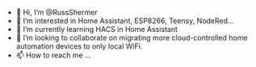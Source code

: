 - 👋 Hi, I’m @RussShermer
- 👀 I’m interested in Home Assistant, ESP8266, Teensy, NodeRed...
- 🌱 I’m currently learning HACS in Home Assistant
- 💞️ I’m looking to collaborate on migrating more cloud-controlled home automation devices to only local WiFi.
- 📫 How to reach me ...

<!---
RussShermer/RussShermer is a ✨ special ✨ repository because its `README.md` (this file) appears on your GitHub profile.
You can click the Preview link to take a look at your changes.
--->
